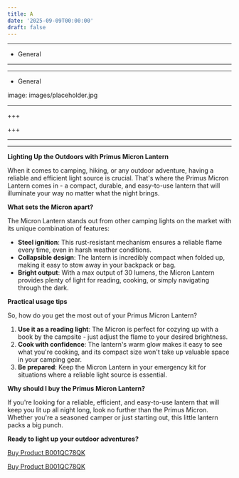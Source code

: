 ```yaml
---
title: A
date: '2025-09-09T00:00:00'
draft: false
---
```


---




- General
---

---

- General

image: images/placeholder.jpg

---

+++






+++





---



---
**Lighting Up the Outdoors with Primus Micron Lantern**

When it comes to camping, hiking, or any outdoor adventure, having a reliable and efficient light source is crucial. That's where the Primus Micron Lantern comes in - a compact, durable, and easy-to-use lantern that will illuminate your way no matter what the night brings.

**What sets the Micron apart?**

The Micron Lantern stands out from other camping lights on the market with its unique combination of features:

* **Steel ignition**: This rust-resistant mechanism ensures a reliable flame every time, even in harsh weather conditions.
* **Collapsible design**: The lantern is incredibly compact when folded up, making it easy to stow away in your backpack or bag.
* **Bright output**: With a max output of 30 lumens, the Micron Lantern provides plenty of light for reading, cooking, or simply navigating through the dark.

**Practical usage tips**

So, how do you get the most out of your Primus Micron Lantern?

1. **Use it as a reading light**: The Micron is perfect for cozying up with a book by the campsite - just adjust the flame to your desired brightness.
2. **Cook with confidence**: The lantern's warm glow makes it easy to see what you're cooking, and its compact size won't take up valuable space in your camping gear.
3. **Be prepared**: Keep the Micron Lantern in your emergency kit for situations where a reliable light source is essential.

**Why should I buy the Primus Micron Lantern?**

If you're looking for a reliable, efficient, and easy-to-use lantern that will keep you lit up all night long, look no further than the Primus Micron. Whether you're a seasoned camper or just starting out, this little lantern packs a big punch.

**Ready to light up your outdoor adventures?**

[Buy Product B001QC78QK](https://www.amazon.com/Primus-Micron-Lantern-Steel-Ignition/dp/B001QC78QK/)

[Buy Product B001QC78QK](https://www.amazon.com/Primus-Micron-Lantern-Steel-Ignition/dp/B001QC78QK/)